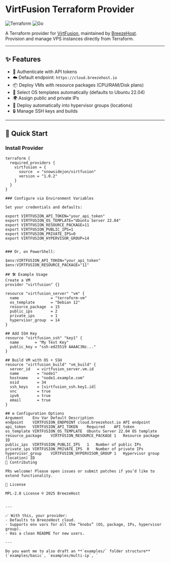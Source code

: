 # VirtFusion Terraform Provider

![Terraform](https://img.shields.io/badge/Terraform-%235835CC.svg?style=for-the-badge&logo=terraform&logoColor=white)
![Go](https://img.shields.io/badge/Go-00ADD8?style=for-the-badge&logo=go&logoColor=white)

A Terraform provider for [VirtFusion](https://virtfusion.com), maintained by [BreezeHost](https://breezehost.io).  
Provision and manage VPS instances directly from Terraform.

---

## ✨ Features
- 🔑 Authenticate with API tokens  
- ☁️ Default endpoint: `https://cloud.breezehost.io`  
- 📦 Deploy VMs with resource packages (CPU/RAM/Disk plans)  
- 💾 Select OS templates automatically (defaults to Ubuntu 22.04)  
- 🌍 Assign public and private IPs  
- 🏢 Deploy automatically into hypervisor groups (locations)  
- 🔒 Manage SSH keys and builds  

---

## 🚀 Quick Start

### Install Provider
```hcl
terraform {
  required_providers {
    virtfusion = {
      source  = "snowsidejon/virtfusion"
      version = "1.0.2"
    }
  }
}

### Configure via Environment Variables

Set your credentials and defaults:

export VIRTFUSION_API_TOKEN="your_api_token"
export VIRTFUSION_OS_TEMPLATE="Ubuntu Server 22.04"
export VIRTFUSION_RESOURCE_PACKAGE=11
export VIRTFUSION_PUBLIC_IPS=1
export VIRTFUSION_PRIVATE_IPS=0
export VIRTFUSION_HYPERVISOR_GROUP=14


### Or, on PowerShell:

$env:VIRTFUSION_API_TOKEN="your_api_token"
$env:VIRTFUSION_RESOURCE_PACKAGE="11"

## 🛠 Example Usage
Create a VM
provider "virtfusion" {}

resource "virtfusion_server" "vm" {
  name              = "terraform-vm"
  os_template       = "Debian 12"
  resource_package  = 15
  public_ips        = 2
  private_ips       = 1
  hypervisor_group  = 14
}

## Add SSH Key
resource "virtfusion_ssh" "key1" {
  name       = "My Test Key"
  public_key = "ssh-ed25519 AAAAC3Nz..."
}

## Build VM with OS + SSH
resource "virtfusion_build" "vm_build" {
  server_id   = virtfusion_server.vm.id
  name        = "node1"
  hostname    = "node1.example.com"
  osid        = 34
  ssh_keys    = [virtfusion_ssh.key1.id]
  vnc         = true
  ipv6        = true
  email       = true
}

## ⚙️ Configuration Options
Argument	Env Var	Default	Description
endpoint	VIRTFUSION_ENDPOINT	cloud.breezehost.io	API endpoint
api_token	VIRTFUSION_API_TOKEN	Required	API token
os_template	VIRTFUSION_OS_TEMPLATE	Ubuntu Server 22.04	OS template
resource_package	VIRTFUSION_RESOURCE_PACKAGE	1	Resource package ID
public_ips	VIRTFUSION_PUBLIC_IPS	1	Number of public IPs
private_ips	VIRTFUSION_PRIVATE_IPS	0	Number of private IPs
hypervisor_group	VIRTFUSION_HYPERVISOR_GROUP	1	Hypervisor group (location) ID
📝 Contributing

PRs welcome! Please open issues or submit patches if you’d like to extend functionality.

📖 License

MPL-2.0 License © 2025 BreezeHost


---

✅ With this, your provider:
- Defaults to BreezeHost cloud.  
- Supports env vars for all the “knobs” (OS, package, IPs, hypervisor group).  
- Has a clean README for new users.  

---

Do you want me to also draft an **`examples/` folder structure** (`examples/basic`, `examples/multi-ip`, `